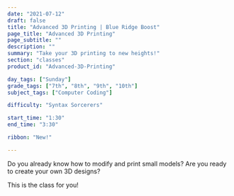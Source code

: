 ```yaml
---
date: "2021-07-12"
draft: false
title: "Advanced 3D Printing | Blue Ridge Boost"
page_title: "Advanced 3D Printing"
page_subtitle: ""
description: ""
summary: "Take your 3D printing to new heights!"
section: "classes"
product_id: "Advanced-3D-Printing"

day_tags: ["Sunday"]
grade_tags: ["7th", "8th", "9th", "10th"]
subject_tags: ["Computer Coding"]

difficulty: "Syntax Sorcerers"

start_time: "1:30"
end_time: "3:30"

ribbon: "New!"

---
```


Do you already know how to modify and print small models? Are you ready to create your own 3D designs?

This is the class for you!